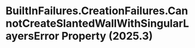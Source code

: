 # BuiltInFailures.CreationFailures.CannotCreateSlantedWallWithSingularLayersError Property (2025.3)

﻿